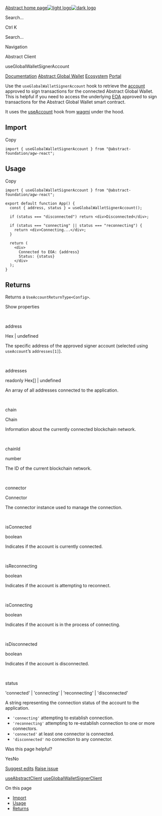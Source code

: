 [Abstract home page![light logo](https://mintlify.s3.us-west-1.amazonaws.com/abstract/logo/light.svg)![dark logo](https://mintlify.s3.us-west-1.amazonaws.com/abstract/logo/dark.svg)](https://docs.abs.xyz/)

Search...

Ctrl K

Search...

Navigation

Abstract Client

useGlobalWalletSignerAccount

[Documentation](https://docs.abs.xyz/overview) [Abstract Global Wallet](https://docs.abs.xyz/abstract-global-wallet/overview) [Ecosystem](https://docs.abs.xyz/ecosystem/automation) [Portal](https://docs.abs.xyz/portal/overview)

Use the `useGlobalWalletSignerAccount` hook to retrieve the [account](https://viem.sh/docs/ethers-migration#signers--accounts)
approved to sign transactions for the connected Abstract Global Wallet. This is helpful if you need to access the underlying [EOA](https://ethereum.org/en/developers/docs/accounts/#types-of-account)
approved to sign transactions for the Abstract Global Wallet smart contract.

It uses the [useAccount](https://wagmi.sh/react/api/hooks/useAccount) hook from [wagmi](https://wagmi.sh/) under the hood.

## [​](https://docs.abs.xyz/abstract-global-wallet/agw-react/hooks/useGlobalWalletSignerAccount\#import)  Import

Copy

```tsx
import { useGlobalWalletSignerAccount } from "@abstract-foundation/agw-react";

```

## [​](https://docs.abs.xyz/abstract-global-wallet/agw-react/hooks/useGlobalWalletSignerAccount\#usage)  Usage

Copy

```tsx
import { useGlobalWalletSignerAccount } from "@abstract-foundation/agw-react";

export default function App() {
  const { address, status } = useGlobalWalletSignerAccount();

  if (status === "disconnected") return <div>Disconnected</div>;

  if (status === "connecting" || status === "reconnecting") {
    return <div>Connecting...</div>;
  }

  return (
    <div>
      Connected to EOA: {address}
      Status: {status}
    </div>
  );
}

```

## [​](https://docs.abs.xyz/abstract-global-wallet/agw-react/hooks/useGlobalWalletSignerAccount\#returns)  Returns

Returns a `UseAccountReturnType<Config>`.

Show properties

[​](https://docs.abs.xyz/abstract-global-wallet/agw-react/hooks/useGlobalWalletSignerAccount#param-address)

address

Hex \| undefined

The specific address of the approved signer account (selected using `useAccount`’s `addresses[1]`).

[​](https://docs.abs.xyz/abstract-global-wallet/agw-react/hooks/useGlobalWalletSignerAccount#param-addresses)

addresses

readonly Hex\[\] \| undefined

An array of all addresses connected to the application.

[​](https://docs.abs.xyz/abstract-global-wallet/agw-react/hooks/useGlobalWalletSignerAccount#param-chain)

chain

Chain

Information about the currently connected blockchain network.

[​](https://docs.abs.xyz/abstract-global-wallet/agw-react/hooks/useGlobalWalletSignerAccount#param-chain-id)

chainId

number

The ID of the current blockchain network.

[​](https://docs.abs.xyz/abstract-global-wallet/agw-react/hooks/useGlobalWalletSignerAccount#param-connector)

connector

Connector

The connector instance used to manage the connection.

[​](https://docs.abs.xyz/abstract-global-wallet/agw-react/hooks/useGlobalWalletSignerAccount#param-is-connected)

isConnected

boolean

Indicates if the account is currently connected.

[​](https://docs.abs.xyz/abstract-global-wallet/agw-react/hooks/useGlobalWalletSignerAccount#param-is-reconnecting)

isReconnecting

boolean

Indicates if the account is attempting to reconnect.

[​](https://docs.abs.xyz/abstract-global-wallet/agw-react/hooks/useGlobalWalletSignerAccount#param-is-connecting)

isConnecting

boolean

Indicates if the account is in the process of connecting.

[​](https://docs.abs.xyz/abstract-global-wallet/agw-react/hooks/useGlobalWalletSignerAccount#param-is-disconnected)

isDisconnected

boolean

Indicates if the account is disconnected.

[​](https://docs.abs.xyz/abstract-global-wallet/agw-react/hooks/useGlobalWalletSignerAccount#param-status)

status

'connected' \| 'connecting' \| 'reconnecting' \| 'disconnected'

A string representing the connection status of the account to the application.

- `'connecting'` attempting to establish connection.
- `'reconnecting'` attempting to re-establish connection to one or more connectors.
- `'connected'` at least one connector is connected.
- `'disconnected'` no connection to any connector.

Was this page helpful?

YesNo

[Suggest edits](https://github.com/abstract-foundation/abstract-docs/edit/main/abstract-global-wallet/agw-react/hooks/useGlobalWalletSignerAccount.mdx) [Raise issue](https://github.com/abstract-foundation/abstract-docs/issues/new?title=Issue%20on%20docs&body=Path:%20/abstract-global-wallet/agw-react/hooks/useGlobalWalletSignerAccount)

[useAbstractClient](https://docs.abs.xyz/abstract-global-wallet/agw-react/hooks/useAbstractClient) [useGlobalWalletSignerClient](https://docs.abs.xyz/abstract-global-wallet/agw-react/hooks/useGlobalWalletSignerClient)

On this page

- [Import](https://docs.abs.xyz/abstract-global-wallet/agw-react/hooks/useGlobalWalletSignerAccount#import)
- [Usage](https://docs.abs.xyz/abstract-global-wallet/agw-react/hooks/useGlobalWalletSignerAccount#usage)
- [Returns](https://docs.abs.xyz/abstract-global-wallet/agw-react/hooks/useGlobalWalletSignerAccount#returns)